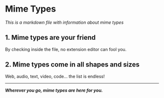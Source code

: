 # Mime Types

*This is a markdown file with information about mime types*

## 1. Mime types are your friend

By checking inside the file, no extension editor can fool you.

## 2. Mime types come in all shapes and sizes

Web, audio, text, video, code... the list is endless!

___

***Wherever you go, mime types are here for you.***
